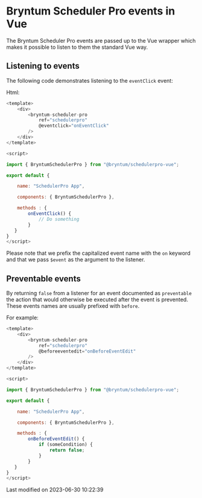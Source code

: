# Bryntum Scheduler Pro events in Vue

The Bryntum Scheduler Pro events are passed up to the Vue wrapper which makes it possible to listen to them the standard
Vue way.

## Listening to events

The following code demonstrates listening to the `eventClick` event:

Html:

```javascript
<template>
    <div>
        <bryntum-scheduler-pro
            ref="schedulerpro"
            @eventclick="onEventClick"
        />
    </div>
</template>

<script>

import { BryntumSchedulerPro } from "@bryntum/schedulerpro-vue";

export default {

    name: "SchedulerPro App",

    components: { BryntumSchedulerPro },

    methods : {
        onEventClick() {
            // Do something
        }
   }
}
</script>
```

Please note that we prefix the capitalized event name with the `on` keyword and that we pass `$event` as
the argument to the listener.

## Preventable events

By returning `false` from a listener for an event documented as `preventable` the action that would otherwise be
executed after the event is prevented. These events names are usually prefixed with `before`.

For example:

```javascript
<template>
    <div>
        <bryntum-scheduler-pro
            ref="schedulerpro"
            @beforeeventedit="onBeforeEventEdit"
        />
    </div>
</template>

<script>

import { BryntumSchedulerPro } from "@bryntum/schedulerpro-vue";

export default {

    name: "SchedulerPro App",

    components: { BryntumSchedulerPro },

    methods : {
        onBeforeEventEdit() {
            if (someCondition) {
                return false;
            }
        }
   }
}
</script>
```


<p class="last-modified">Last modified on 2023-06-30 10:22:39</p>